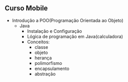 ## Curso Mobile
- Introdução a POO(Programação Orientada ao Objeto)
    - Java 
        - Instalação e Configuração
        - Lógica de programação em Java(calculadora)
        - Conceitos:
            - classe
            - objeto
            - herança
            - polimorfismo
            - encapsulamento
            - abstração
    